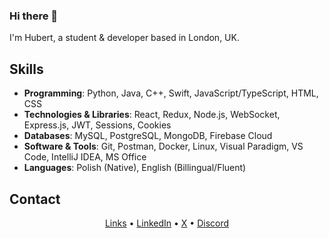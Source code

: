 ### Hi there 👋

I'm Hubert, a student & developer based in London, UK.

## Skills

-   **Programming**: Python, Java, C++, Swift, JavaScript/TypeScript, HTML, CSS
-   **Technologies & Libraries**: React, Redux, Node.js, WebSocket, Express.js, JWT, Sessions, Cookies
-   **Databases**: MySQL, PostgreSQL, MongoDB, Firebase Cloud
-   **Software & Tools**: Git, Postman, Docker, Linux, Visual Paradigm, VS Code, IntelliJ IDEA, MS Office
-   **Languages**: Polish (Native), English (Billingual/Fluent)

## Contact

<p align="center">
<!--   <p align="center">
    <a href="https://discord.com/users/527963473184030720" target="_blank" rel="nofollow">
        <img src="https://lanyard.cnrad.dev/api/527963473184030720?idleMessage=Probably%20doing%20something..." alt="Discord Presence" width="" align="center">
    </a>
  </p> -->
  <p align="center">
    <a href="https://www.hstoklosa.dev/">Links</a>
    •
    <a href="https://www.linkedin.com/in/hubertstoklosa">LinkedIn</a>
    •
    <a href="https://twitter.com/exotic2137">X</a>
    •
    <a href="https://discord.com/users/527963473184030720">Discord</a>
  </p>

</p>
